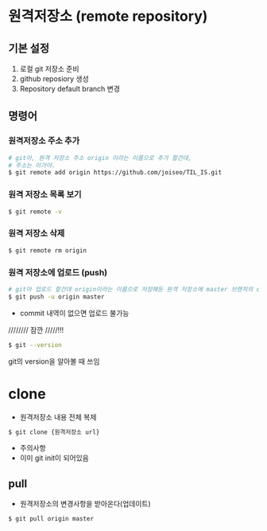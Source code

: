 # 원격저장소 (remote repository)

## 기본 설정

1. 로컬 git 저장소 준비 
2. github reposiory 생성
3.  Repository default branch 변경



## 명령어

### 원격저장소 주소 추가

```bash
# git아, 원격 저장소 주소 origin 이라는 이름으로 추가 할건데, 
# 주소는 이거야.
$ git remote add origin https://github.com/joiseo/TIL_IS.git

```



### 원격 저장소 목록 보기

```bash
$ git remote -v
```

### 원격 저장소 삭제

```bash
$ git remote rm origin
```



### 원격 저장소에 업로드 (push)

```bash
# git아 업로드 할건데 origin이라는 이름으로 저장해둔 원격 저장소에 master 브랜치의 commit 내역들을 업로드할거야.
$ git push -u origin master
```

- commit 내역이 없으면 업로드 불가능



//////// 잠깐 /////!!!

```bash
$ git --version
```

git의 version을  알아볼 때 쓰임

# clone

- 원격저장소 내용 전체 복제

```bash
$ git clone {원격저장소 url}
```

- 주의사항
- 이미 git init이 되어있음

## pull

- 원격저장소의 변경사항을 받아온다(업데이트)

```bash
$ git pull origin master
```

